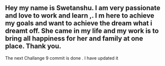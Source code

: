 Hey my name is Swetanshu. I am very passionate and love to work and learn ,.
I m here to achieve my goals and want to achieve the dream what i dreamt off. 
She came in my life and my work is to bring all happiness for her and family at one place. Thank you. 
-------------------------------------------------------------------------------
The next Challange 9 commit is done . I have updated it 
